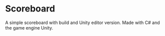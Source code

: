 # Scoreboard
A simple scoreboard with build and Unity editor version. Made with C# and the game engine Unity.
